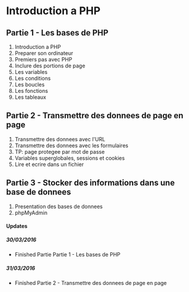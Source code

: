 # Introduction a PHP

## Partie 1 - Les bases de PHP
1. Introduction a PHP
2. Preparer son ordinateur
3. Premiers pas avec PHP
4. Inclure des portions de page
5. Les variables
6. Les conditions
7. Les boucles
8. Les fonctions
9. Les tableaux

## Partie 2 - Transmettre des donnees de page en page
1. Transmettre des donnees avec l'URL
2. Transmettre des donnees avec les formulaires
3. TP: page protegee par mot de passe
4. Variables superglobales, sessions et cookies
5. Lire et ecrire dans un fichier

## Partie 3 - Stocker des informations dans une base de donnees
1. Presentation des bases de donnees
2. phpMyAdmin

#### Updates
##### 30/03/2016
- Finished Partie Partie 1 - Les bases de PHP

##### 31/03/2016
- Finished Partie 2 - Transmettre des donnees de page en page
